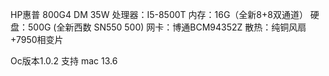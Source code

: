 HP惠普 800G4 DM 35W
处理器：I5-8500T
内存：16G（全新8+8双通道）
硬盘：500G (全新西数 SN550 500)
网卡：博通BCM94352Z
散热：纯铜风扇+7950相变片


 Oc版本1.0.2
 支持 mac 13.6

